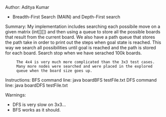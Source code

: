 Author: Aditya Kumar

- Breadth-First Search (MAIN) and Depth-First search

Summary: 
         My implementation includes searching each possibile move on a given matrix (int[][]) and then using a queue to store
         all the possible boards that result from the current board. We also have a path queue that stores the path take in 
         order to print out the steps when goal state is reached. This way we search all possibilities until goal is reached 
         and the path is stored for each board. Search stop when we have serached 100k boards.
         
         The 4x4 is very much more complicated than the 3x3 test cases. 
         Many more nodes were searched and were placed in the explored 
         queue when the board size goes up.

Instructions: 
BFS command line:   java boardBFS testFile.txt
DFS command line:   java boardDFS testFile.txt

Warnings: 
- DFS is very slow on 3x3...
- BFS works as it should.
